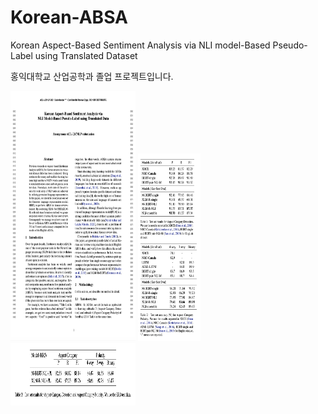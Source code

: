 # Korean-ABSA
Korean Aspect-Based Sentiment Analysis via NLI model-Based Pseudo-Label using Translated Dataset

홍익대학교 산업공학과 졸업 프로젝트입니다.

<img src="image/abstract.png" width="200" height="400"> <img src="image/table 1,2.png" width="100" height="300"> <img src="image/table 3.png" width="200" height="100">
